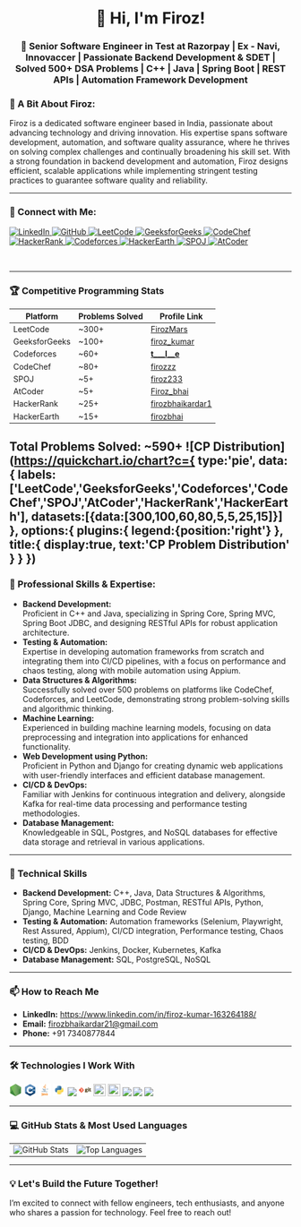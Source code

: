 <h1 align="center">👋 Hi, I'm Firoz!</h1>
<h3 align="center">
  🚀 Senior Software Engineer in Test at Razorpay | Ex - Navi, Innovaccer  
  | Passionate Backend Development & SDET | Solved 500+ DSA Problems  
  | C++ | Java | Spring Boot | REST APIs | Automation Framework Development  
</h3>

### 🌟 A Bit About Firoz:
Firoz is a dedicated software engineer based in India, passionate about advancing technology and driving innovation. His expertise spans software development, automation, and software quality assurance, where he thrives on solving complex challenges and continually broadening his skill set. With a strong foundation in backend development and automation, Firoz designs efficient, scalable applications while implementing stringent testing practices to guarantee software quality and reliability.

---

### 🔗 Connect with Me:
<p align="left">
  <a href="https://www.linkedin.com/in/firoz-kumar-163264188/" title="LinkedIn">
    <img alt="LinkedIn" width="30" src="https://cdn.jsdelivr.net/npm/simple-icons@v3/icons/linkedin.svg" />
  </a>
  <a href="https://github.com/Firoz-Thakur" title="GitHub">
    <img alt="GitHub" width="30" src="https://cdn.jsdelivr.net/npm/simple-icons@v3/icons/github.svg" />
  </a>
  <a href="https://leetcode.com/u/FirozMars/" title="LeetCode">
    <img alt="LeetCode" width="30" src="https://cdn.jsdelivr.net/npm/simple-icons@v3/icons/leetcode.svg" />
  </a>
  <a href="https://www.geeksforgeeks.org/user/firoz_kumar/" title="GeeksforGeeks">
    <img alt="GeeksforGeeks" width="30" src="https://cdn.jsdelivr.net/npm/simple-icons@v3/icons/geeksforgeeks.svg" />
  </a>
  <a href="https://www.codechef.com/users/firozzz" title="CodeChef">
    <img alt="CodeChef" width="30" src="https://cdn.jsdelivr.net/npm/simple-icons@v3/icons/codechef.svg" />
  </a>
  <a href="https://www.hackerrank.com/firozbhaikardar1" title="HackerRank">
    <img alt="HackerRank" width="30" src="https://cdn.jsdelivr.net/npm/simple-icons@v3/icons/hackerrank.svg" />
  </a>
  <a href="https://codeforces.com/profile/__t___l__e__" title="Codeforces">
    <img alt="Codeforces" width="30" src="https://cdn.jsdelivr.net/npm/simple-icons@v3/icons/codeforces.svg" />
  </a>
  <a href="https://www.hackerearth.com/@firozbhai/" title="HackerEarth">
    <img alt="HackerEarth" width="30" src="https://cdn.jsdelivr.net/npm/simple-icons@v3/icons/hackerearth.svg" />
  </a>
  <a href="https://www.spoj.com/users/firoz233/" title="SPOJ">
    <img alt="SPOJ" width="30" src="https://cdn.jsdelivr.net/npm/simple-icons@v3/icons/spoj.svg" />
  </a>
  <a href="https://atcoder.jp/users/Firoz_bhai" title="AtCoder">
    <img alt="AtCoder" width="30" src="https://cdn.jsdelivr.net/npm/simple-icons@v3/icons/atcoder.svg" />
  </a>
</p>
<br clear="left"/>

---

### 🏆 Competitive Programming Stats

| Platform       | Problems Solved | Profile Link                                         |
|----------------|-----------------|------------------------------------------------------|
| LeetCode       | ~300+           | [FirozMars](https://leetcode.com/u/FirozMars/)       |
| GeeksforGeeks  | ~100+           | [firoz_kumar](https://www.geeksforgeeks.org/user/firoz_kumar/) |
| Codeforces     | ~60+            | [__t___l__e__](https://codeforces.com/profile/__t___l__e__) |
| CodeChef       | ~80+            | [firozzz](https://www.codechef.com/users/firozzz)     |
| SPOJ           | ~5+             | [firoz233](https://www.spoj.com/users/firoz233/)      |
| AtCoder        | ~5+             | [Firoz_bhai](https://atcoder.jp/users/Firoz_bhai)     |
| HackerRank     | ~25+            | [firozbhaikardar1](https://www.hackerrank.com/firozbhaikardar1) |
| HackerEarth    | ~15+            | [firozbhai](https://www.hackerearth.com/@firozbhai/)  |

**Total Problems Solved:** ~590+
![CP Distribution](https://quickchart.io/chart?c={
  type:'pie',
  data:{
    labels:['LeetCode','GeeksforGeeks','Codeforces','CodeChef','SPOJ','AtCoder','HackerRank','HackerEarth'],
    datasets:[{data:[300,100,60,80,5,5,25,15]}]
  },
  options:{
    plugins:{
      legend:{position:'right'}
    },
    title:{
      display:true,
      text:'CP Problem Distribution'
    }
  }
})
---

### 🧠 Professional Skills & Expertise:

- **Backend Development:**  
  Proficient in C++ and Java, specializing in Spring Core, Spring MVC, Spring Boot JDBC, and designing RESTful APIs for robust application architecture.
- **Testing & Automation:**  
  Expertise in developing automation frameworks from scratch and integrating them into CI/CD pipelines, with a focus on performance and chaos testing, along with mobile automation using Appium.
- **Data Structures & Algorithms:**  
  Successfully solved over 500 problems on platforms like CodeChef, Codeforces, and LeetCode, demonstrating strong problem-solving skills and algorithmic thinking.
- **Machine Learning:**  
  Experienced in building machine learning models, focusing on data preprocessing and integration into applications for enhanced functionality.
- **Web Development using Python:**  
  Proficient in Python and Django for creating dynamic web applications with user-friendly interfaces and efficient database management.
- **CI/CD & DevOps:**  
  Familiar with Jenkins for continuous integration and delivery, alongside Kafka for real-time data processing and performance testing methodologies.
- **Database Management:**  
  Knowledgeable in SQL, Postgres, and NoSQL databases for effective data storage and retrieval in various applications.

---

### 🧠 Technical Skills

- **Backend Development:** C++, Java, Data Structures & Algorithms, Spring Core, Spring MVC, JDBC, Postman, RESTful APIs, Python, Django, Machine Learning and Code Review  
- **Testing & Automation:** Automation frameworks (Selenium, Playwright, Rest Assured, Appium), CI/CD integration, Performance testing, Chaos testing, BDD  
- **CI/CD & DevOps:** Jenkins, Docker, Kubernetes, Kafka  
- **Database Management:** SQL, PostgreSQL, NoSQL

---

### 📫 How to Reach Me

- **LinkedIn:** https://www.linkedin.com/in/firoz-kumar-163264188/  
- **Email:** firozbhaikardar21@gmail.com  
- **Phone:** +91 7340877844

---

### 🛠️ Technologies I Work With

<code><img height="22" src="https://raw.githubusercontent.com/github/explore/80688e429a7d4ef2fca1e82350fe8e3517d3494d/topics/nodejs/nodejs.png"></code>
<code><img height="22" src="https://raw.githubusercontent.com/github/explore/80688e429a7d4ef2fca1e82350fe8e3517d3494d/topics/cpp/cpp.png"></code>
<code><img height="22" src="https://raw.githubusercontent.com/github/explore/80688e429a7d4ef2fca1e82350fe8e3517d3494d/topics/java/java.png"></code>
<code><img height="22" src="https://raw.githubusercontent.com/github/explore/80688e429a7d4ef2fca1e82350fe8e3517d3494d/topics/python/python.png"></code>
<code><img height="22" src="https://raw.githubusercontent.com/github/explore/80688e429a7d4ef2fca1e82350fe8e3517d3494d/topics/postgres/postgres.png"></code>
<code><img height="22" src="https://raw.githubusercontent.com/github/explore/80688e429a7d4ef2fca1e82350fe8e3517d3494d/topics/git/git.png"></code>
<code><img height="22" src="https://upload.wikimedia.org/wikipedia/commons/d/d2/Apache_Kafka_logo.svg" width="22px"></code>
<code><img height="22" src="https://upload.wikimedia.org/wikipedia/commons/4/47/Jenkins_logo.svg" width="22px"></code>
<code><img height="22" src="https://www.sonarqube.org/images/sonar-logo.svg"></code>
<code><img height="22" src="https://www.selenium.dev/images/selenium_logo_square_green.png"></code>
<code><img height="22" src="https://rest-assured.io/images/logo.png"></code>

---

### 💻 GitHub Stats & Most Used Languages

<table>
  <tr>
    <td><img src="https://github-readme-stats.vercel.app/api?username=Firoz-Thakur&include_all_commits=true&theme=radical" width="350" alt="GitHub Stats"/></td>
    <td><img src="https://github-readme-stats.vercel.app/api/top-langs/?username=Firoz-Thakur&layout=compact&theme=radical" width="260" alt="Top Languages"/></td>
  </tr>
</table>

---

### 💡 Let's Build the Future Together!

I’m excited to connect with fellow engineers, tech enthusiasts, and anyone who shares a passion for technology. Feel free to reach out!
